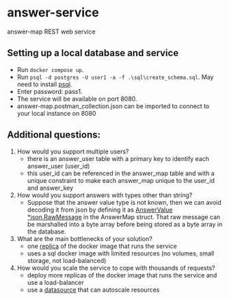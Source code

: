 # answer-service

answer-map REST web service

## Setting up a local database and service

- Run `docker compose up`.
- Run `psql -d postgres -U user1 -a -f .\sql\create_schema.sql`. May need to install [psql](https://www.postgresql.org/docs/current/app-psql.html).
- Enter password: pass1.
- The service will be available on port 8080.
- answer-map.postman_collection.json can be imported to connect to your local instance on 8080

## Additional questions:

1. How would you support multiple users?
    - there is an answer_user table with a primary key to identify each answer_user (user_id)
    - this user_id can be referenced in the answer_map table and with a unique constraint to make each answer_map unique to the user_id and answer_key
1. How would you support answers with types other than string?
    - Suppose that the answer value type is not known, then we can avoid decoding it from json by defining it as [AnswerValue *json.RawMessage](https://pkg.go.dev/encoding/json#RawMessage) in the AnswerMap struct. That raw message can be marshalled into a byte array before being stored as a byte array in the database.
1. What are the main bottlenecks of your solution?
    - one [replica](https://docs.docker.com/compose/compose-file/deploy/#replicas) of the docker image that runs the service
    - uses a sql docker image with limited resources (no volumes, small storage, not load-balanced)
1. How would you scale the service to cope with thousands of requests?
    - deploy more replicas of the docker image that runs the service and use a load-balancer
    - use a [datasource](https://cloud.google.com/sql/docs/) that can autoscale resources

